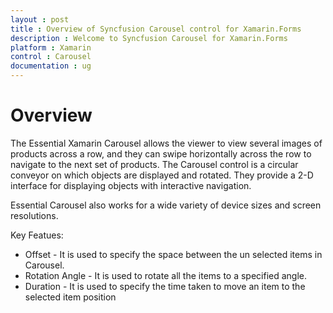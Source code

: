 ```yaml
---
layout : post
title : Overview of Syncfusion Carousel control for Xamarin.Forms
description : Welcome to Syncfusion Carousel for Xamarin.Forms
platform : Xamarin
control : Carousel
documentation : ug
---
```


# Overview

The Essential Xamarin Carousel allows the viewer to view several images of products across a row, and they can swipe horizontally across the row to navigate to the next set of products.
The Carousel control is a circular conveyor on which objects are displayed and rotated. They provide a 2-D interface for displaying objects with interactive navigation.

Essential Carousel also works for a wide variety of device sizes and screen resolutions.

Key Featues:

* Offset - It is used to specify the space between the un selected items in Carousel.
* Rotation Angle - It is used to rotate all the items to a specified angle.
* Duration - It is used to specify the time taken to move an item to the selected item position

